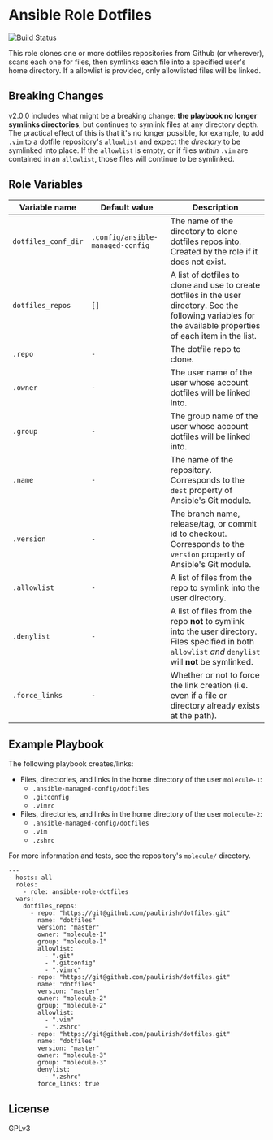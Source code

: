 # Ansible Role Dotfiles

[![Build Status](https://travis-ci.com/ctorgalson/ansible-role-ssl.svg?branch=master)](https://travis-ci.com/ctorgalson/ansible-role-dotfiles)

This role clones one or more dotfiles repositories from Github (or wherever), scans each one for files, then symlinks each file into a specified user's home directory. If a allowlist is provided, only allowlisted files will be linked.

## Breaking Changes

v2.0.0 includes what might be a breaking change: **the playbook no longer symlinks directories**, but continues to symlink files at any directory depth. The practical effect of this is that it's no longer possible, for example, to add `.vim` to a dotfile repository's `allowlist` and expect the _directory_ to be symlinked into place. If the `allowlist` is empty, or if files _within_ `.vim` are contained in an `allowlist`, those files will continue to be symlinked.

## Role Variables

| Variable name       | Default value             | Description |
|---------------------|---------------------------|-------------|
| `dotfiles_conf_dir` | `.config/ansible-managed-config` | The name of the directory to clone dotfiles repos into. Created by the role if it does not exist. |
| `dotfiles_repos`    | `[]`                      | A list of dotfiles to clone and use to create dotfiles in the user directory. See the following variables for the available properties of each item in the list. |
| `.repo`             | `-`                       | The dotfile repo to clone. |
| `.owner`            | `-`                       | The user name of the user whose account dotfiles will be linked into. |
| `.group`            | `-`                       | The group name of the user whose account dotfiles will be linked into. |
| `.name`             | `-`                       | The name of the repository. Corresponds to the `dest` property of Ansible's Git module. |
| `.version`          | `-`                       | The branch name, release/tag, or commit id to checkout. Corresponds to the `version` property of Ansible's Git module. |
| `.allowlist`        | `-`                       | A list of files from the repo to symlink into the user directory. |
| `.denylist`         | `-`                       | A list of files from the repo **not** to symlink into the user directory. Files specified in both `allowlist` _and_ `denylist` will **not** be symlinked. |
| `.force_links`      | `-`                       | Whether or not to force the link creation (i.e. even if a file or directory already exists at the path). |

## Example Playbook

The following playbook creates/links:

- Files, directories, and links in the home directory of the user `molecule-1`:
  - `.ansible-managed-config/dotfiles`
  - `.gitconfig`
  - `.vimrc`
- Files, directories, and links in the home directory of the user `molecule-2`:
  - `.ansible-managed-config/dotfiles`
  - `.vim`
  - `.zshrc`

For more information and tests, see the repository's `molecule/` directory.

    ---
    - hosts: all
      roles:
        - role: ansible-role-dotfiles
      vars:
        dotfiles_repos:
          - repo: "https://git@github.com/paulirish/dotfiles.git"
            name: "dotfiles"
            version: "master"
            owner: "molecule-1"
            group: "molecule-1"
            allowlist:
              - ".git"
              - ".gitconfig"
              - ".vimrc"
          - repo: "https://git@github.com/paulirish/dotfiles.git"
            name: "dotfiles"
            version: "master"
            owner: "molecule-2"
            group: "molecule-2"
            allowlist:
              - ".vim"
              - ".zshrc"
          - repo: "https://git@github.com/paulirish/dotfiles.git"
            name: "dotfiles"
            version: "master"
            owner: "molecule-3"
            group: "molecule-3"
            denylist:
              - ".zshrc"
            force_links: true

## License

GPLv3
